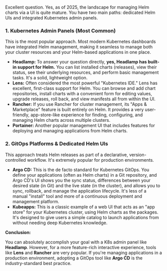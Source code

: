 Excellent question. Yes, as of 2025, the landscape for managing Helm charts via a UI is quite mature. You have two main paths: dedicated Helm UIs and integrated Kubernetes admin panels.

### 1. Kubernetes Admin Panels (Most Common)

This is the most popular approach. Most modern Kubernetes dashboards have integrated Helm management, making it seamless to manage both your cluster resources and your Helm-based applications in one place.

* **Headlamp:** To answer your question directly, **yes, Headlamp has built-in support for Helm.** You can list installed charts (releases), view their status, see their underlying resources, and perform basic management tasks. It's a solid, lightweight option.
* **Lens:** Often considered the most powerful "Kubernetes IDE." Lens has excellent, first-class support for Helm. You can browse and add chart repositories, install charts with a convenient form for editing values, upgrade releases, roll back, and view manifests all from within the UI.
* **Rancher:** If you use Rancher for cluster management, its "Apps & Marketplace" feature is built entirely on Helm. It provides a very user-friendly, app-store-like experience for finding, configuring, and managing Helm charts across multiple clusters.
* **Portainer:** Another popular management UI that includes features for deploying and managing applications from Helm charts.

### 2. GitOps Platforms & Dedicated Helm UIs

This approach treats Helm releases as part of a declarative, version-controlled workflow. It's extremely popular for production environments.

* **Argo CD:** This is the de facto standard for Kubernetes GitOps. You define your applications (often as Helm charts) in a Git repository, and Argo CD's UI shows you the sync status, differences between your desired state (in Git) and the live state (in the cluster), and allows you to sync, rollback, and manage the application lifecycle. It's less of a manual "install" tool and more of a continuous deployment and management platform.
* **Kubeapps:** This is a classic example of a web UI that acts as an "app store" for your Kubernetes cluster, using Helm charts as the packages. It's designed to give users a simple catalog to launch applications from without needing deep Kubernetes knowledge.

**Conclusion:**

You can absolutely accomplish your goal with a K8s admin panel like **Headlamp**. However, for a more feature-rich interactive experience, tools like **Lens** and **Rancher** are very popular. If you're managing applications in a production environment, adopting a GitOps tool like **Argo CD** is the industry-standard best practice.